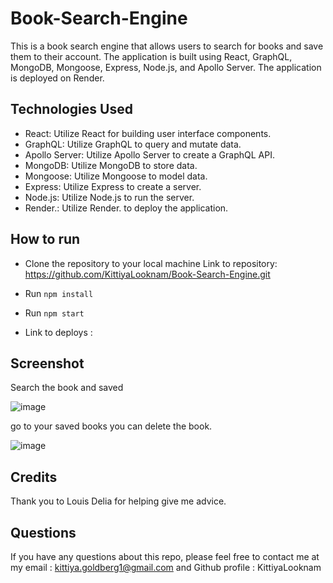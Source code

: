 # Book-Search-Engine
This is a book search engine that allows users to search for books and save them to their account. The application is built using React, GraphQL, MongoDB, Mongoose, Express, Node.js, and Apollo Server. The application is deployed on Render. 


## Technologies Used
- React: Utilize React for building user interface components.
- GraphQL: Utilize GraphQL to query and mutate data.
- Apollo Server: Utilize Apollo Server to create a GraphQL API.
- MongoDB: Utilize MongoDB to store data.
- Mongoose: Utilize Mongoose to model data.
- Express: Utilize Express to create a server.
- Node.js: Utilize Node.js to run the server.
- Render.: Utilize Render. to deploy the application.

## How to run
- Clone the repository to your local machine  Link to repository: https://github.com/KittiyaLooknam/Book-Search-Engine.git

- Run `npm install`

- Run `npm start`

- Link to deploys : 

## Screenshot
Search the book and saved 

![image](https://github.com/KittiyaLooknam/Book-Search-Engine/assets/149645563/d1f378bb-df24-4397-a59c-fc72d317e933)


go to your saved books you can delete the book. 

![image](https://github.com/KittiyaLooknam/Book-Search-Engine/assets/149645563/8e92b99e-8aba-4492-8b40-c6074a8dbd1a)


## Credits 
Thank you to Louis Delia for helping give me advice.


## Questions 
If you have any questions about this repo, please feel free to contact me at my email : kittiya.goldberg1@gmail.com and Github profile : KittiyaLooknam

